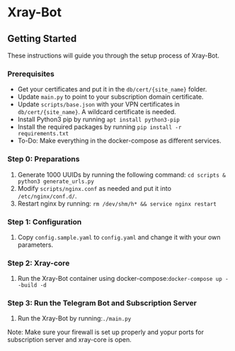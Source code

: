 # Xray-Bot

## Getting Started

These instructions will guide you through the setup process of Xray-Bot.

### Prerequisites

- Get your certificates and put it in the `db/cert/{site_name}` folder.
- Update `main.py` to point to your subscription domain certificate.
- Update `scripts/base.json` with your VPN certificates in `db/cert/{site_name}`. A wildcard certificate is needed.
- Install Python3 pip by running `apt install python3-pip`
- Install the required packages by running `pip install -r requirements.txt`
- To-Do: Make everything in the docker-compose as different services.

### Step 0: Preparations

1. Generate 1000 UUIDs by running the following command:
    `cd scripts & python3 generate_urls.py`
2. Modify `scripts/nginx.conf` as needed and put it into `/etc/nginx/conf.d/`.
3. Restart nginx by running: `rm /dev/shm/h* && service nginx restart`
### Step 1: Configuration

1. Copy `config.sample.yaml` to `config.yaml` and change it with your own parameters.

### Step 2: Xray-core
1. Run the Xray-Bot container using docker-compose:`docker-compose up --build -d`

### Step 3: Run the Telegram Bot and Subscription Server

1. Run the Xray-Bot by running:`./main.py`

Note: Make sure your firewall is set up properly and yopur ports for subscription server and xray-core is open.